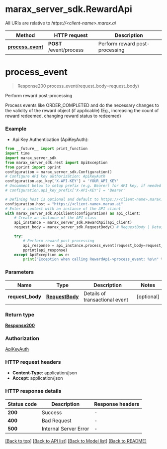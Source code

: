 # marax_server_sdk.RewardApi

All URIs are relative to *https://&lt;client-name&gt;.marax.ai*

Method | HTTP request | Description
------------- | ------------- | -------------
[**process_event**](RewardApi.md#process_event) | **POST** /event/process | Perform reward post-processing


# **process_event**
> Response200 process_event(request_body=request_body)

Perform reward post-processing

Process events like ORDER_COMPLETED and do the necessary changes to the validity of the reward object (if applicable) (Eg., increasing the count of reward redeemed, changing reward status to redeemed) 

### Example

* Api Key Authentication (ApiKeyAuth):
```python
from __future__ import print_function
import time
import marax_server_sdk
from marax_server_sdk.rest import ApiException
from pprint import pprint
configuration = marax_server_sdk.Configuration()
# Configure API key authorization: ApiKeyAuth
configuration.api_key['X-API-KEY'] = 'YOUR_API_KEY'
# Uncomment below to setup prefix (e.g. Bearer) for API key, if needed
# configuration.api_key_prefix['X-API-KEY'] = 'Bearer'

# Defining host is optional and default to https://<client-name>.marax.ai
configuration.host = "https://<client-name>.marax.ai"
# Enter a context with an instance of the API client
with marax_server_sdk.ApiClient(configuration) as api_client:
    # Create an instance of the API class
    api_instance = marax_server_sdk.RewardApi(api_client)
    request_body = marax_server_sdk.RequestBody() # RequestBody | Details of transactional event (optional)

    try:
        # Perform reward post-processing
        api_response = api_instance.process_event(request_body=request_body)
        pprint(api_response)
    except ApiException as e:
        print("Exception when calling RewardApi->process_event: %s\n" % e)
```

### Parameters

Name | Type | Description  | Notes
------------- | ------------- | ------------- | -------------
 **request_body** | [**RequestBody**](RequestBody.md)| Details of transactional event | [optional] 

### Return type

[**Response200**](Response200.md)

### Authorization

[ApiKeyAuth](../README.md#ApiKeyAuth)

### HTTP request headers

 - **Content-Type**: application/json
 - **Accept**: application/json

### HTTP response details
| Status code | Description | Response headers |
|-------------|-------------|------------------|
**200** | Success |  -  |
**400** | Bad Request |  -  |
**500** | Internal Server Error |  -  |

[[Back to top]](#) [[Back to API list]](../README.md#documentation-for-api-endpoints) [[Back to Model list]](../README.md#documentation-for-models) [[Back to README]](../README.md)

